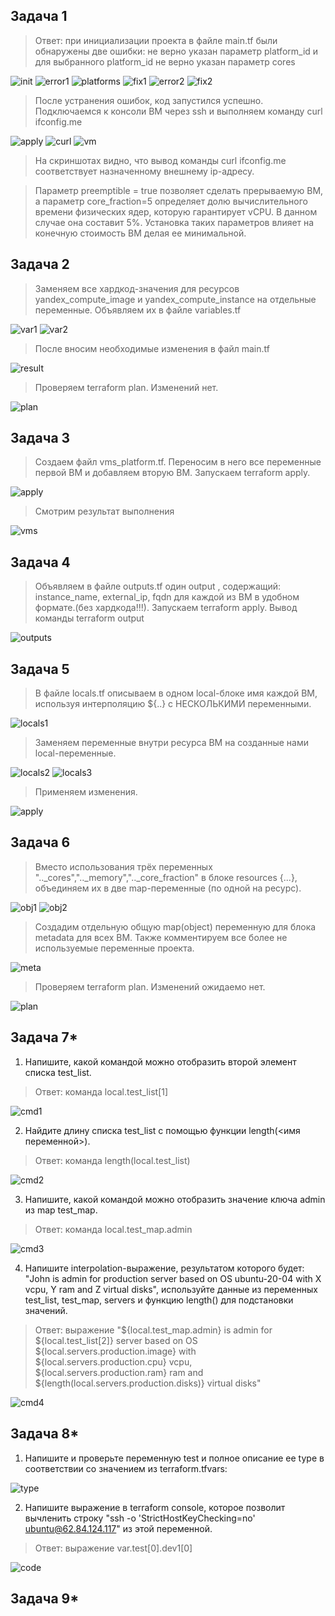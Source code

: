 ## Задача 1

>Ответ: при инициализации проекта в файле main.tf были обнаружены две ошибки: не верно указан параметр platform_id и для выбранного platform_id не верно указан параметр cores

![init](task1/init.png)
![error1](task1/error1.png)
![platforms](task1/platforms.png)
![fix1](task1/fix1.png)
![error2](task1/error2.png)
![fix2](task1/fix2.png)

>После устранения ошибок, код запустился успешно. Подключаемся к консоли ВМ через ssh и выполняем команду  curl ifconfig.me

![apply](task1/apply.png)
![curl](task1/curl.png)
![vm](task1/vm.png)

>На скриншотах видно, что вывод команды curl ifconfig.me соответствует назначенному внешнему ip-адресу.

>Параметр preemptible = true позволяет сделать прерываемую ВМ, а параметр core_fraction=5 определяет долю вычислительного времени физических ядер, которую гарантирует vCPU. В данном случае она составит 5%. Установка таких параметров влияет на конечную стоимость ВМ делая ее минимальной.

## Задача 2

>Заменяем все хардкод-значения для ресурсов yandex_compute_image и yandex_compute_instance на отдельные переменные. Объявляем их в файле variables.tf

![var1](task2/var1.png)
![var2](task2/var2.png)

>После вносим необходимые изменения в файл main.tf

![result](task2/result.png)

>Проверяем terraform plan. Изменений нет.

![plan](task2/plan.png)

## Задача 3

>Создаем файл vms_platform.tf. Переносим в него все переменные первой ВМ и добавляем вторую ВМ. Запускаем terraform apply.

![apply](task3/apply.png)

>Смотрим результат выполнения

![vms](task3/vms.png)

## Задача 4

>Объявляем в файле outputs.tf один output , содержащий: instance_name, external_ip, fqdn для каждой из ВМ в удобном формате.(без хардкода!!!). Запускаем terraform apply. Вывод команды terraform output

![outputs](task4/outputs.png)

## Задача 5

>В файле locals.tf описываем в одном local-блоке имя каждой ВМ, используя интерполяцию ${..} с НЕСКОЛЬКИМИ переменными.

![locals1](task5/locals1.png)

>Заменяем переменные внутри ресурса ВМ на созданные нами local-переменные.

![locals2](task5/locals2.png)
![locals3](task5/locals3.png)

>Применяем изменения.

![apply](task5/apply.png)

## Задача 6

>Вместо использования трёх переменных ".._cores",".._memory",".._core_fraction" в блоке resources {...}, объединяем их в две map-переменные (по одной на ресурс).

![obj1](task6/obj1.png)
![obj2](task6/obj2.png)

>Создадим отдельную общую map(object) переменную для блока metadata для всех ВМ. Также комментируем все более не используемые переменные проекта.

![meta](task6/meta.png)

>Проверяем terraform plan. Изменений ожидаемо нет.

![plan](task6/plan.png)

## Задача 7*

1. Напишите, какой командой можно отобразить второй элемент списка test_list.
>Ответ: команда local.test_list[1]

![cmd1](task7/1.png)

2. Найдите длину списка test_list с помощью функции length(<имя переменной>).

>Ответ: команда length(local.test_list)

![cmd2](task7/2.png)

3. Напишите, какой командой можно отобразить значение ключа admin из map test_map.

>Ответ: команда local.test_map.admin

![cmd3](task7/3.png)

4. Напишите interpolation-выражение, результатом которого будет: "John is admin for production server based on OS ubuntu-20-04 with X vcpu, Y ram and Z virtual disks", используйте данные из переменных test_list, test_map, servers и функцию length() для подстановки значений.

>Ответ: выражение "${local.test_map.admin} is admin for ${local.test_list[2]} server based on OS ${local.servers.production.image} with ${local.servers.production.cpu} vcpu, ${local.servers.production.ram} ram and ${length(local.servers.production.disks)} virtual disks"

![cmd4](task7/4.png)

## Задача 8*

1. Напишите и проверьте переменную test и полное описание ее type в соответствии со значением из terraform.tfvars:

![type](task8/type.png)

2. Напишите выражение в terraform console, которое позволит вычленить строку "ssh -o 'StrictHostKeyChecking=no' ubuntu@62.84.124.117" из этой переменной.
>Ответ: выражение var.test[0].dev1[0]

![code](task8/code.png)

## Задача 9*
